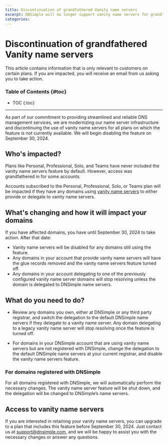 ```yaml
---
title: Discontinuation of grandfathered Vanity name servers
excerpt: DNSimple will no longer support vanity name servers for grandfathered domains starting September 30, 2024. Affected customers will be notified via email.
categories:
---
```


# Discontinuation of grandfathered Vanity name servers

<info>
This article contains information that is only relevant to customers on certain plans. If you are impacted, you will receive an email from us asking you to take action.
</info>

### Table of Contents {#toc}

* TOC
{:toc}

---

As part of our commitment to providing streamlined and reliable DNS management services, we are modernizing our name server infrastructure and discontinuing the use of vanity name servers for all plans on which the feature is not currently available. We will begin disabling the feature on September 30, 2024.

## Who's impacted?

Plans like Personal, Professional, Solo, and Teams have never included the vanity name servers feature by default. However, access was grandfathered in for some accounts.

Accounts subscribed to the Personal, Professional, Solo, or Teams plan will be impacted if they have any domains using [vanity name servers](https://support.dnsimple.com/articles/vanity-nameservers/) to either provide or delegate to vanity name servers.

## What's changing and how it will impact your domains

If you have affected domains, you have until September 30, 2024 to take action. After that date:

* Vanity name servers will be disabled for any domains still using the feature.
* Any domains in your account that provide vanity name servers will have the glue records removed and the vanity name servers feature turned off.
* Any domains in your account delegating to one of the previously configured vanity name server domains will stop resolving unless the domain is delegated to DNSimple name servers.

## What do you need to do?

* Review any domains you own, either at DNSimple or any third party registrar, and switch the delegation to the default DNSimple name servers if they delegate to a vanity name server. Any domain delegating to a legacy vanity name server will stop resolving once the feature is turned off.

* For domains in your DNSimple account that are using vanity name servers but are not registered with DNSimple, change the delegation to the default DNSimple name servers at your current registrar, and disable the vanity name servers feature.

### For domains registered with DNSimple

For all domains registered with DNSimple, we will automatically perform the necessary changes. The vanity name server feature will be shut down, and the delegation will be changed to DNSimple’s name servers.

## Access to vanity name servers

If you are interested in retaining your vanity name servers, you can upgrade to a plan that includes this feature before September 30, 2024. Just contact us at <support@dnsimple.com>, and we will be happy to assist you with the necessary changes or answer any questions.
